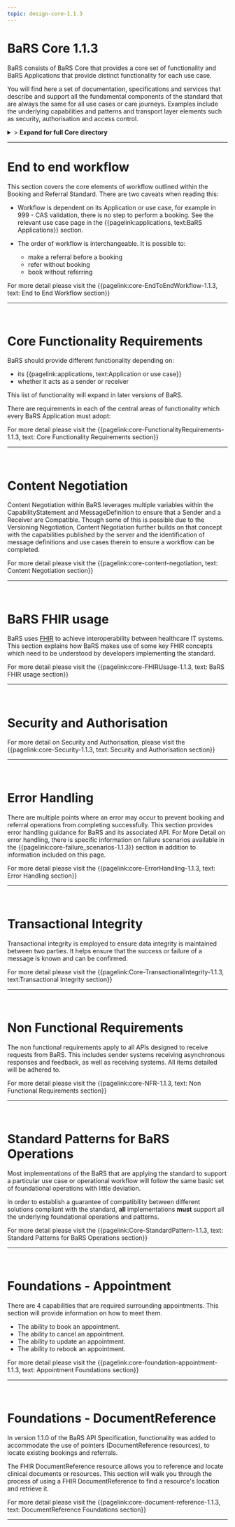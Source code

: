 ```yaml
---
topic: design-core-1.1.3
---
```


# BaRS Core 1.1.3

BaRS consists of BaRS Core that provides a core set of functionality and BaRS Applications that provide distinct functionality for each use case.

You will find here a set of documentation, specifications and services that describe and support all the fundamental components of the standard that are always the same for all use cases or care journeys. Examples include the underlying capabilities and patterns and transport layer elements such as security, authorisation and access control.

<details>
<summary>> <b class="barslink">Expand for full Core directory</b></summary>


&bull; {{pagelink:design-core-1.1.3 , text: Core 1.1.3}}</br>
&nbsp;&nbsp;&bull; {{pagelink:core-EndToEndWorkflow-1.1.3 , text:End to end workflow}}</br>
&nbsp;&nbsp;&nbsp;&nbsp;&bull; {{pagelink:core-EndToEndWorkflow-ServiceDiscovery-1.1.3 , text:Service Discovery}}</br>
&nbsp;&nbsp;&nbsp;&nbsp;&bull; {{pagelink:core-EndToEndWorkflow-BaRSAuth-1.1.3 , text:Authenticate with BaRS}}</br>
&nbsp;&nbsp;&nbsp;&nbsp;&bull; {{pagelink:core-EndToEndWorkflow-API-1.1.3 , text:BaRS FHIR API}}</br>
&nbsp;&nbsp;&nbsp;&nbsp;&bull; {{pagelink:core-EndToEndWorkflow-HTTPHeader-1.1.3 , text:HTTP Header}}</br>
&nbsp;&nbsp;&nbsp;&nbsp;&bull; {{pagelink:core-EndToEndWorkflow-Routing-1.1.3 , text:Routing}}</br>
&nbsp;&nbsp;&nbsp;&nbsp;&bull; {{pagelink:core-EndToEndWorkflow-Auth-1.1.3 , text:Authentication and Authorisation}}</br>
&nbsp;&nbsp;&nbsp;&nbsp;&bull; {{pagelink:core-EndToEndWorkflow-Transactional-Integrity-1.1.3 , text:Transactional Integrity}}</br>
&nbsp;&nbsp;&nbsp;&nbsp;&bull; {{pagelink:core-EndToEndWorkflow-HTTPResponseHeader-1.1.3 , text:HTTP Response Headers}}</br>
&nbsp;&nbsp;&nbsp;&nbsp;&bull; {{pagelink:core-EndToEndWorkflow-Processing-1.1.3 , text:Processing Requests}}</br>
&nbsp;&nbsp;&nbsp;&nbsp;&bull; {{pagelink:core-EndToEndWorkflow-Responses-1.1.3 , text:Responses}}</br>
&nbsp;&nbsp;&nbsp;&nbsp;&bull; {{pagelink:core-EndToEndWorkflow-ReversingRoles-1.1.3 , text:Reversing Roles}}</br>
&nbsp;&nbsp;&nbsp;&nbsp;&bull; {{pagelink:core-EndToEndWorkflow-AsyncWorkflow-1.1.3 , text:Asynchronous Workflow}}</br>
&nbsp;&nbsp;&bull; {{pagelink:core-FunctionalityRequirements-1.1.3 , text:Core Functionality Requirements.}}</br>
&nbsp;&nbsp;&nbsp;&nbsp;&bull; {{pagelink:core-FunctionalityRequirements-All-1.1.3 , text:All}}</br>
&nbsp;&nbsp;&nbsp;&nbsp;&bull; {{pagelink:core-FunctionalityRequirements-Caching-1.1.3 , text:Caching}}</br>
&nbsp;&nbsp;&nbsp;&nbsp;&bull; {{pagelink:core-FunctionalityRequirements-BookingSender-1.1.3 , text:Booking Sender}}</br>
&nbsp;&nbsp;&nbsp;&nbsp;&bull; {{pagelink:core-FunctionalityRequirements-BookingReceiver-1.1.3 , text:Booking Receiver}}</br>
&nbsp;&nbsp;&nbsp;&nbsp;&bull; {{pagelink:core-FunctionalityRequirements-ReferralSender-1.1.3 , text:Referral Sender}}</br>
&nbsp;&nbsp;&nbsp;&nbsp;&bull; {{pagelink:core-FunctionalityRequirements-ReferralReceiver-1.1.3 , text:Referral Receiver}}</br>
&nbsp;&nbsp;&bull; {{pagelink:core-FHIRUsage-1.1.3 , text:BaRS FHIR Usage}}</br>
&nbsp;&nbsp;&nbsp;&nbsp;&bull; {{pagelink:core-FHIRUsage-Framework-1.1.3 , text:Frameworks}}</br>
&nbsp;&nbsp;&nbsp;&nbsp;&bull; {{pagelink:core-FHIRUsage-REST-1.1.3 , text:REST}}</br>
&nbsp;&nbsp;&nbsp;&nbsp;&bull; {{pagelink:core-FHIRUsage-FHIR-Operations-1.1.3 , text:FHIR Operations}}</br>
&nbsp;&nbsp;&nbsp;&nbsp;&bull; {{pagelink:core-FHIRUsage-Process-Message-1.1.3 , text:$process-message}}</br>
&nbsp;&nbsp;&nbsp;&nbsp;&bull; {{pagelink:core-FHIRUsage-bundle-1.1.3 , text:Bundle}}</br>
&nbsp;&nbsp;&nbsp;&nbsp;&bull; {{pagelink:core-FHIRUsage-JourneyID-1.1.3 , text:Journey ID}}</br>
&nbsp;&nbsp;&nbsp;&nbsp;&bull; {{pagelink:core-FHIRUsage-Time-1.1.3 , text:How to handle times}}</br>
&nbsp;&nbsp;&nbsp;&nbsp;&bull; {{pagelink:core-FHIRUsage-LastUpdated-1.1.3 , text:LastUpdatedDate}}</br>
&nbsp;&nbsp;&bull; {{pagelink:core-Security-1.1.3 , text:Security and Authorisation}}</br>
&nbsp;&nbsp;&nbsp;&nbsp;&bull; {{pagelink:core-Security-Sender-1.1.3 , text:Sender}}</br>
&nbsp;&nbsp;&nbsp;&nbsp;&bull; {{pagelink:core-Security-Oauth-1.1.3 , text:OAuth Endpoints}}</br>
&nbsp;&nbsp;&nbsp;&nbsp;&bull; {{pagelink:core-Security-Receiver-1.1.3 , text:Receiver}}</br>
&nbsp;&nbsp;&nbsp;&nbsp;&bull; {{pagelink:core-Security-Auth-1.1.3 , text:Authorisation}}</br>
&nbsp;&nbsp;&nbsp;&nbsp;&bull; {{pagelink:core-ErrorHandling-1.1.3 , text:Error Handling}}</br>
&nbsp;&nbsp;&nbsp;&nbsp;&bull; {{pagelink:core-ErrorHandling-Overview-1.1.3 , text:Overview}}</br>
&nbsp;&nbsp;&nbsp;&nbsp;&bull; {{pagelink:core-ErrorHandling-IntS-1.1.3 , text:BaRS interactions(sending)}}</br>
&nbsp;&nbsp;&nbsp;&nbsp;&bull; {{pagelink:core-ErrorHandling-OpOut-1.1.3 , text:OperationOutcome Example}}</br>
&nbsp;&nbsp;&nbsp;&nbsp;&bull; {{pagelink:core-ErrorHandling-RecResp-1.1.3 , text:Receiver responsibilities}}</br>
&nbsp;&nbsp;&nbsp;&nbsp;&bull; {{pagelink:core-EHFailureScenarios-1.1.3 , text:Failure Scenarios}}</br>
&nbsp;&nbsp;&nbsp;&nbsp;&bull; {{pagelink:core-failure_scenarios-1.1.3 , text:1.1.3}}	 </br>
&nbsp;&nbsp;&bull; {{pagelink:Core-TransactionalIntegrity-1.1.3 , text:Transactional Integrity}}</br>
&nbsp;&nbsp;&nbsp;&nbsp;&bull; {{pagelink:Core-TransactionalIntegrity-Initial-1.1.3 , text:Initial Request}}</br>
&nbsp;&nbsp;&nbsp;&nbsp;&bull; {{pagelink:Core-TransactionalIntegrity-Update-1.1.3 , text:Sending an update}}</br>
&nbsp;&nbsp;&nbsp;&nbsp;&bull; {{pagelink:Core-TransactionalIntegrity-Feedback-1.1.3 , text:Feedback (response) requests}}</br>
&nbsp;&nbsp;&nbsp;&nbsp;&bull; {{pagelink:Core-TransactionalIntegrity-Retry-1.1.3 , text:Retry Scenario}}</br>
&nbsp;&nbsp;&nbsp;&nbsp;&bull; {{pagelink:Core-TransactionalIntegrity-Onward-1.1.3 , text:Onwards Referrals}}</br>
&nbsp;&nbsp;&nbsp;&nbsp;&bull; {{pagelink:Core-TransactionalIntegrity-retry-1.1.3 , text:Definition of a Retry}}</br>
&nbsp;&nbsp;&nbsp;&nbsp;&bull; {{pagelink:Core-TransactionalIntegrity-Receiver-1.1.3 , text:Receiver responsibilities}}</br>
&nbsp;&nbsp;&nbsp;&nbsp;&bull; {{pagelink:Core-TransactionalIntegrity-Sender-1.1.3 , text:Sender responsibilities}}</br>
&nbsp;&nbsp;&nbsp;&nbsp;&bull; {{pagelink:core-TIFailureScenarios-1.1.3 , text:Failure Scenarios}}</br>
&nbsp;&nbsp;&nbsp;&nbsp;&bull; {{pagelink:core-NFR-1.1.3 , text:Non functional Requirements}}</br>
&nbsp;&nbsp;&nbsp;&nbsp;&bull; {{pagelink:core-NFR-Requirements-1.1.3 , text:Requirements}}</br>
&nbsp;&nbsp;&nbsp;&nbsp;&bull; {{pagelink:core-NFR-Processing-Time-1.1.3 , text:Processing Times}}</br>
&nbsp;&nbsp;&nbsp;&nbsp;&bull; {{pagelink:Core-StandardPattern-1.1.3 , text:Standard Patterns for BaRS Operations}}</br>
&nbsp;&nbsp;&nbsp;&nbsp;&bull; {{pagelink:core-SPComposites-1.1.3 , text:Standard Pattern for Composites}}</br>
&nbsp;&nbsp;&nbsp;&nbsp;&bull; {{pagelink:core-SPMessageHeader-1.1.3 , text:Message Headers}}</br>
&nbsp;&nbsp;&nbsp;&nbsp;&bull; {{pagelink:core-SPCancellation-1.1.3 , text:Cancellation}}</br>
&nbsp;&nbsp;&nbsp;&nbsp;&bull; {{pagelink:core-SPUseCaseCategories-1.1.3 , text:Use Case Categories}}</br>
&nbsp;&nbsp;&bull; {{pagelink:core-foundation-appointment-1.1.3 , text:Foundations - Appointments}}</br>
&nbsp;&nbsp;&nbsp;&nbsp;&bull; {{pagelink:core-foundation-appointment-booking-1.1.3 , text:Booking}}</br>
&nbsp;&nbsp;&nbsp;&nbsp;&bull; {{pagelink:core-foundation-appointment-update-1.1.3 , text:Updates}}</br>
&nbsp;&nbsp;&nbsp;&nbsp;&bull; {{pagelink:core-foundation-appointment-cancel-1.1.3 , text:Cancellations}}</br>
&nbsp;&nbsp;&nbsp;&nbsp;&bull; {{pagelink:core-foundation-appointment-rebook-1.1.3 , text:Rebook}}</br>
&nbsp;&nbsp;&bull; {{pagelink:core-document-reference-1.1.3 , text:Foundations - Pointers}}</br>
&nbsp;&nbsp;&nbsp;&nbsp;&bull; {{pagelink:core-document-reference-Sender-1.1.3 , text:Sender}}</br>
&nbsp;&nbsp;&nbsp;&nbsp;&bull; {{pagelink:core-document-reference-Receiver-1.1.3 , text:Receiver}}</br>
&nbsp;&nbsp;&nbsp;&nbsp;&bull; {{pagelink:core-document-reference-interface-1.1.3 , text:Interface}}</br>
   

</details>

<hr>

# End to end workflow
This section covers the core elements of workflow outlined within the Booking and Referral Standard. There are two caveats when reading this:

- Workflow is dependent on its Application or use case, for example in 999 - CAS validation, there is no step to perform a booking. See the relevant use case page in the 
{{pagelink:applications, text:BaRS Applications}} section. 


- The order of workflow is interchangeable. It is possible to:
    - make a referral before a booking
    - refer without booking
    - book without referring

For more detail please visit the {{pagelink:core-EndToEndWorkflow-1.1.3, text: End to End Workflow section}} 

<hr>
<br>


# Core Functionality Requirements
BaRS should provide different functionality depending on:

- its {{pagelink:applications, text:Application or use case}}
- whether it acts as a sender or receiver


This list of functionality will expand in later versions of BaRS.

There are requirements in each of the central areas of functionality which every BaRS Application must adopt:

For more detail please visit the {{pagelink:core-FunctionalityRequirements-1.1.3, text: Core Functionality Requirements section}} 

<hr>
<br>

# Content Negotiation

Content Negotiation within BaRS leverages multiple variables within the CapabilityStatement and MessageDefinition to ensure that a Sender and a Receiver are Compatible. Though some of this is possible due to the Versioning Negotiation, Content Negotiation further builds on that concept with the capabilities published by the server and the identification of message definitions and use cases therein to ensure a workflow can be completed. 

For more detail please visit the {{pagelink:core-content-negotiation, text: Content Negotiation section}} 

<hr>
<br>

# BaRS FHIR usage
BaRS uses [FHIR](https://digital.nhs.uk/services/fhir-uk-core) to achieve interoperability between healthcare IT systems. This section explains how BaRS makes use of some key FHIR concepts which need to be understood by developers implementing the standard.  

For more detail please visit the {{pagelink:core-FHIRUsage-1.1.3, text: BaRS FHIR usage section}} 

<hr>
<br>

# Security and Authorisation

For more detail on Security and Authorisation, please visit the {{pagelink:core-Security-1.1.3, text: Security and Authorisation section}} 

<hr>
<br>

# Error Handling
There are multiple points where an error may occur to prevent booking and referral operations from completing successfully. This section provides error handling guidance for BaRS and its associated API. For More Detail on error handling, there is specific information on failure scenarios available in the {{pagelink:core-failure_scenarios-1.1.3}} section in addition to information included on this page.

For more detail please visit the {{pagelink:core-ErrorHandling-1.1.3, text: Error Handling section}} 

<hr>
<br>

# Transactional Integrity
Transactional integrity is employed to ensure data integrity is maintained between two parties. It helps ensure that the success or failure of a message is known and can be confirmed. 

For more detail please visit the {{pagelink:Core-TransactionalIntegrity-1.1.3, text:Transactional Integrity section}} 

<hr>
<br>

# Non Functional Requirements

The non functional requirements apply to all APIs designed to receive requests from BaRS. This includes sender systems receiving asynchronous responses and feedback, as well as receiving systems. All items detailed will be adhered to.

For more detail please visit the {{pagelink:core-NFR-1.1.3, text: Non Functional Requirements section}} 

<hr>
<br>

# Standard Patterns for BaRS Operations
Most implementations of the BaRS that are applying the standard to support a particular use case or operational workflow will follow the same basic set of foundational operations with little deviation. 

In order to establish a guarantee of compatibility between different solutions compliant with the standard, **all** implementations **must** support all the underlying foundational operations and patterns.

For more detail please visit the {{pagelink:Core-StandardPattern-1.1.3, text: Standard Patterns for BaRS Operations section}} 

<hr>
<br>

# Foundations - Appointment

There are 4 capabilities that are required surrounding appointments. This section will provide information on how to meet them.

* The ability to book an appointment.
* The ability to cancel an appointment.
* The ability to update an appointment.
* The ability to rebook an appointment.

For more detail please visit the {{pagelink:core-foundation-appointment-1.1.3, text: Appointment Foundations section}} 

<hr>
<br>

# Foundations - DocumentReference

In version 1.1.0 of the BaRS API Specification, functionality was added to accommodate the use of pointers (DocumentReference resources), to locate existing bookings and referrals.

The FHIR DocumentReference resource allows you to reference and locate clinical documents or resources. This section will walk you through the process of using a FHIR DocumentReference to find a resource's location and retrieve it.

For more detail please visit the {{pagelink:core-document-reference-1.1.3, text: DocumentReference Foundations section}} 

<hr>
<br>